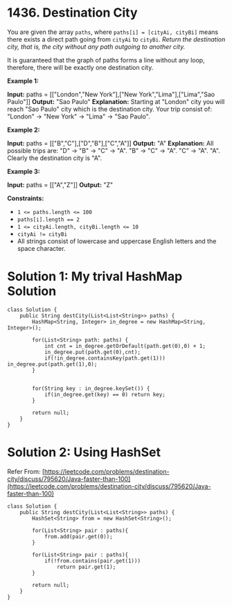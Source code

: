 # 1436. Destination City
You are given the array  `paths`, where  `paths[i] = [cityAi, cityBi]`  means there exists a direct path going from  `cityAi`  to  `cityBi`.  _Return the destination city, that is, the city without any path outgoing to another city._

It is guaranteed that the graph of paths forms a line without any loop, therefore, there will be exactly one destination city.

**Example 1:**

**Input:** paths = [["London","New York"],["New York","Lima"],["Lima","Sao Paulo"]]
**Output:** "Sao Paulo" 
**Explanation:** Starting at "London" city you will reach "Sao Paulo" city which is the destination city. Your trip consist of: "London" -> "New York" -> "Lima" -> "Sao Paulo".

**Example 2:**

**Input:** paths = [["B","C"],["D","B"],["C","A"]]
**Output:** "A"
**Explanation:** All possible trips are: 
"D" -> "B" -> "C" -> "A". 
"B" -> "C" -> "A". 
"C" -> "A". 
"A". 
Clearly the destination city is "A".

**Example 3:**

**Input:** paths = [["A","Z"]]
**Output:** "Z"

**Constraints:**

-   `1 <= paths.length <= 100`
-   `paths[i].length == 2`
-   `1 <= cityAi.length, cityBi.length <= 10`
-   `cityAi != cityBi`
-   All strings consist of lowercase and uppercase English letters and the space character.

# Solution 1: My trival HashMap Solution
```
class Solution {
    public String destCity(List<List<String>> paths) {
        HashMap<String, Integer> in_degree = new HashMap<String, Integer>();
        
        for(List<String> path: paths) {
            int cnt = in_degree.getOrDefault(path.get(0),0) + 1;
            in_degree.put(path.get(0),cnt);
            if(!in_degree.containsKey(path.get(1))) in_degree.put(path.get(1),0);
        }
        
        
		for(String key : in_degree.keySet()) {
			if(in_degree.get(key) == 0) return key;
		}
        
        return null;
    }
}
```

# Solution 2: Using HashSet
Refer From: [https://leetcode.com/problems/destination-city/discuss/795620/Java-faster-than-100](https://leetcode.com/problems/destination-city/discuss/795620/Java-faster-than-100)
```
class Solution {
    public String destCity(List<List<String>> paths) {
        HashSet<String> from = new HashSet<String>();
        
        for(List<String> pair : paths){
            from.add(pair.get(0));
        }
        
        for(List<String> pair : paths){
            if(!from.contains(pair.get(1)))
                return pair.get(1);
        }
        
        return null;
    }
}
```